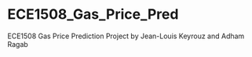 # ECE1508_Gas_Price_Pred
ECE1508 Gas Price Prediction Project by Jean-Louis Keyrouz and Adham Ragab
